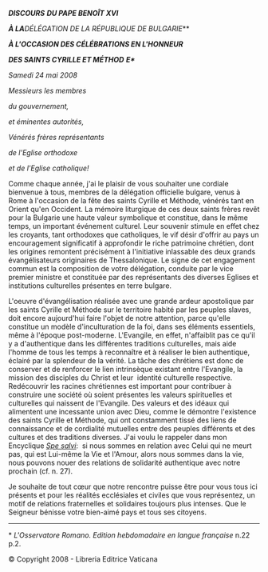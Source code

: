 ***DISCOURS*** ***DU PAPE BENOÎT XVI***

***À LA**DÉLÉGATION DE LA RÉPUBLIQUE DE BULGARIE***

***À L'OCCASION DES CÉLÉBRATIONS EN L'HONNEUR***

***DES SAINTS CYRILLE ET MÉTHOD*** ***E\****

*Samedi 24 mai 2008*

*Messieurs les membres*

*du gouvernement,*

*et éminentes autorités,*

*Vénérés frères représentants*

*de l'Eglise orthodoxe*

*et de l'Eglise catholique!*

Comme chaque année, j'ai le plaisir de vous souhaiter une cordiale bienvenue à tous, membres de la délégation officielle bulgare, venus à Rome à l'occasion de la fête des saints Cyrille et Méthode, vénérés tant en Orient qu'en Occident. La mémoire liturgique de ces deux saints frères revêt pour la Bulgarie une haute valeur symbolique et constitue, dans le même temps, un important événement culturel. Leur souvenir stimule en effet chez les croyants, tant orthodoxes que catholiques, le vif désir d'offrir au pays un encouragement significatif à approfondir le riche patrimoine chrétien, dont les origines remontent précisément à l'initiative inlassable des deux grands évangélisateurs originaires de Thessalonique. Le signe de cet engagement commun est la composition de votre délégation, conduite par le vice premier ministre et constituée par des représentants des diverses Eglises et institutions culturelles présentes en terre bulgare.

L'oeuvre d'évangélisation réalisée avec une grande ardeur apostolique par les saints Cyrille et Méthode sur le territoire habité par les peuples slaves, doit encore aujourd'hui faire l'objet de notre attention, parce qu'elle constitue un modèle d'inculturation de la foi, dans ses éléments essentiels, même à l'époque post-moderne. L'Evangile, en effet, n'affaiblit pas ce qu'il y a d'authentique dans les différentes traditions culturelles, mais aide l'homme de tous les temps à reconnaître et à réaliser le bien authentique, éclairé par la splendeur de la vérité. La tâche des chrétiens est donc de conserver et de renforcer le lien intrinsèque existant entre l'Evangile, la mission des disciples du Christ et leur  identité culturelle respective. Redécouvrir les racines chrétiennes est important pour contribuer à construire une société où soient présentes les valeurs spirituelles et culturelles qui naissent de l'Evangile. Des valeurs et des idéaux qui alimentent une incessante union avec Dieu, comme le démontre l'existence des saints Cyrille et Méthode, qui ont constamment tissé des liens de connaissance et de cordialité mutuelles entre des peuples différents et des cultures et des traditions diverses. J'ai voulu le rappeler dans mon Encyclique *[Spe salvi](/content/benedict-xvi/fr/encyclicals/documents/hf_ben-xvi_enc_20071130_spe-salvi.html)*:  si nous sommes en relation avec Celui qui ne meurt pas, qui est Lui-même la Vie et l'Amour, alors nous sommes dans la vie, nous pouvons nouer des relations de solidarité authentique avec notre prochain (cf. n. 27).

Je souhaite de tout cœur que notre rencontre puisse être pour vous tous ici présents et pour les réalités ecclésiales et civiles que vous représentez, un motif de relations fraternelles et solidaires toujours plus intenses. Que le Seigneur bénisse votre bien-aimé pays et tous ses citoyens.

* * *

\* *L'Osservatore Romano. Edition hebdomadaire en langue française* n.22 p.2.

© Copyright 2008 - Libreria Editrice Vaticana